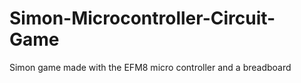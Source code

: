 # Simon-Microcontroller-Circuit-Game
Simon game made with the EFM8 micro controller and a breadboard
